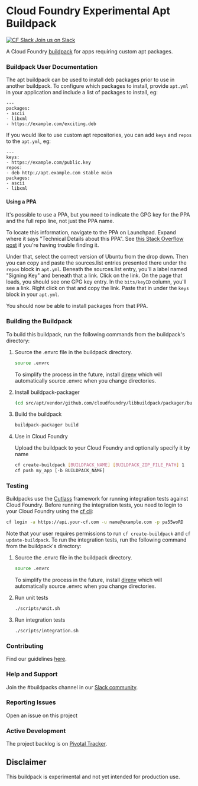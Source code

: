 # Cloud Foundry Experimental Apt Buildpack

[![CF Slack](https://www.google.com/s2/favicons?domain=www.slack.com) Join us on Slack](https://cloudfoundry.slack.com/messages/buildpacks/)

A Cloud Foundry [buildpack](http://docs.cloudfoundry.org/buildpacks/) for apps requiring custom apt packages.


### Buildpack User Documentation

The apt buildpack can be used to install deb packages prior to use in another buildpack. To configure which packages to install, provide `apt.yml` in your application and include a list of packages to install, eg:

```
---
packages:
- ascii
- libxml
- https://example.com/exciting.deb
```

If you would like to use custom apt repositories, you can add `keys` and `repos` to the `apt.yml`, eg:

```
---
keys:
- https://example.com/public.key
repos:
- deb http://apt.example.com stable main
packages:
- ascii
- libxml
```

#### Using a PPA

It's possible to use a PPA, but you need to indicate the GPG key for the PPA and the full repo line, not just the PPA name.  

To locate this information, navigate to the PPA on Launchpad.  Expand where it says "Technical Details about this PPA".  See [this Stack Overflow post](https://askubuntu.com/questions/496495/can-a-ppa-repository-be-added-to-etc-apt-source-list#496529) if you're having trouble finding it.

Under that, select the correct version of Ubuntu from the drop down.  Then you can copy and paste the sources.list entries presented there under the `repos` block in `apt.yml`.  Beneath the sources.list entry, you'll a label named "Signing Key" and beneath that a link.  Click on the link.  On the page that loads, you should see one GPG key entry.  In the `bits/keyID` column, you'll see a link.  Right click on that and copy the link.  Paste that in under the `keys` block in your `apt.yml`.

You should now be able to install packages from that PPA.

### Building the Buildpack

To build this buildpack, run the following commands from the buildpack's directory:

1. Source the .envrc file in the buildpack directory.

   ```bash
   source .envrc
   ```
   To simplify the process in the future, install [direnv](https://direnv.net/) which will automatically source .envrc when you change directories.

1. Install buildpack-packager

    ```bash
    (cd src/apt/vendor/github.com/cloudfoundry/libbuildpack/packager/buildpack-packager && go install)
    ```

1. Build the buildpack

    ```bash
    buildpack-packager build
    ```

1. Use in Cloud Foundry

   Upload the buildpack to your Cloud Foundry and optionally specify it by name

    ```bash
    cf create-buildpack [BUILDPACK_NAME] [BUILDPACK_ZIP_FILE_PATH] 1
    cf push my_app [-b BUILDPACK_NAME]
    ```

### Testing

Buildpacks use the [Cutlass](https://github.com/cloudfoundry/libbuildpack/tree/master/cutlass) framework for running integration tests against Cloud Foundry. Before running the integration tests, you need to login to your Cloud Foundry using the [cf cli](https://github.com/cloudfoundry/cli):

 ```bash
 cf login -a https://api.your-cf.com -u name@example.com -p pa55woRD
 ```

Note that your user requires permissions to run `cf create-buildpack` and `cf update-buildpack`. To run the integration tests, run the following command from the buildpack's directory:

1. Source the .envrc file in the buildpack directory.

   ```bash
   source .envrc
   ```
   To simplify the process in the future, install [direnv](https://direnv.net/) which will automatically source .envrc when you change directories.

1. Run unit tests

    ```bash
    ./scripts/unit.sh
    ```

1. Run integration tests

    ```bash
    ./scripts/integration.sh
    ```

### Contributing

Find our guidelines [here](./CONTRIBUTING.md).

### Help and Support

Join the #buildpacks channel in our [Slack community](http://slack.cloudfoundry.org/).

### Reporting Issues

Open an issue on this project

### Active Development

The project backlog is on [Pivotal Tracker](https://www.pivotaltracker.com/projects/1042066).

## Disclaimer

This buildpack is experimental and not yet intended for production use.
